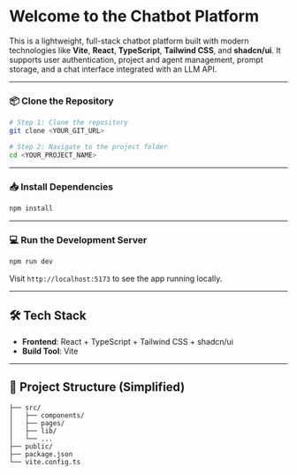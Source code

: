 
# Welcome to the Chatbot Platform

This is a lightweight, full-stack chatbot platform built with modern technologies like **Vite**, **React**, **TypeScript**, **Tailwind CSS**, and **shadcn/ui**. It supports user authentication, project and agent management, prompt storage, and a chat interface integrated with an LLM API.

---

### 📦 Clone the Repository

```bash
# Step 1: Clone the repository
git clone <YOUR_GIT_URL>

# Step 2: Navigate to the project folder
cd <YOUR_PROJECT_NAME>
````

---

### 📥 Install Dependencies

```bash
npm install
```

---

### 💻 Run the Development Server

```bash
npm run dev
```

Visit `http://localhost:5173` to see the app running locally.

---

## 🛠 Tech Stack

* **Frontend**: React + TypeScript + Tailwind CSS + shadcn/ui
* **Build Tool**: Vite

---

## 📁 Project Structure (Simplified)

```
├── src/
│   ├── components/
│   ├── pages/
│   ├── lib/
│   └── ...
├── public/
├── package.json
└── vite.config.ts
```

